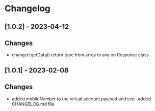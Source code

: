 # Changelog

## [1.0.2] - 2023-04-12
## Changes
- changed getData() return type from array to any on Response class

## [1.0.1] - 2023-02-08
## Changes
- added mobileNumber to the virtual account payload and test
-added CHANGELOG.md file
